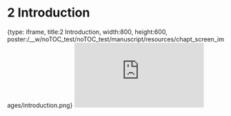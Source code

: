 # 2 Introduction
 
{type: iframe, title:2 Introduction, width:800, height:600, poster:/__w/noTOC_test/noTOC_test/manuscript/resources/chapt_screen_images/introduction.png}
![](https://kweav.github.io/noTOC_test/introduction.html)
 

 
